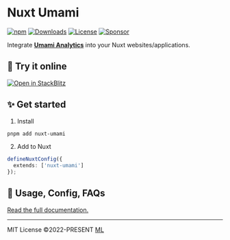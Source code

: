 # Nuxt Umami

[![npm](https://img.shields.io/npm/v/nuxt-umami?style=flat-square)](https://www.npmjs.com/package/nuxt-umami/)
[![Downloads](https://img.shields.io/npm/dt/nuxt-umami.svg?style=flat-square)](https://www.npmjs.com/package/nuxt-umami)
[![License](https://img.shields.io/npm/l/nuxt-umami?style=flat-square)](/LICENSE)
[![Sponsor](https://img.shields.io/badge/Sponsor-21262d?style=flat-square&logo=github&logoColor=db61a2)](https://github.com/sponsors/ijkml)

Integrate [**Umami Analytics**](https://umami.is/) into your Nuxt websites/applications.

## 🚀 Try it online

<a href="https://stackblitz.com/edit/nuxt-umami"><img src="https://developer.stackblitz.com/img/open_in_stackblitz.svg" alt="Open in StackBlitz"></a>

## ✨ Get started

1. Install

```bash
pnpm add nuxt-umami
```

2. Add to Nuxt

```ts
defineNuxtConfig({
  extends: ['nuxt-umami']
});
```

## 📖 Usage, Config, FAQs

[Read the full documentation.](https://ijkml.github.io/nuxt-umami/)

<hr />

MIT License ©2022-PRESENT [ML](https://github.com/ijkml/)
